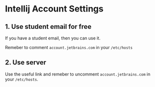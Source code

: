 # Intellij Account Settings

## 1. Use student email for free

If you have a student email, then you can use it.

Remeber to comment `account.jetbrains.com` in your `/etc/hosts`

## 2. Use server

Use the useful link and remeber to uncomment `account.jetbrains.com` in your `/etc/hosts`.
